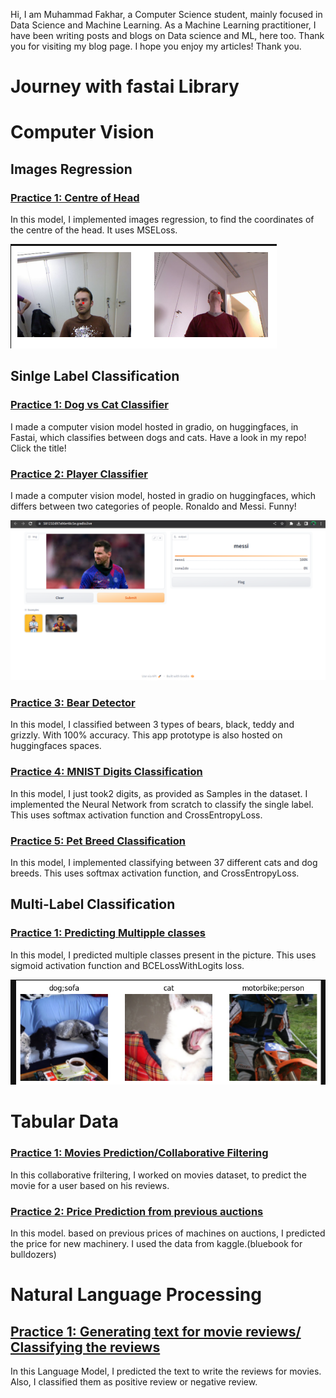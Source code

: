 
Hi, 
I am Muhammad Fakhar, a Computer Science student, mainly focused in Data Science and Machine Learning. 
As a Machine Learning practitioner, I have been writing posts and blogs on Data science and ML, here too. 
Thank you for visiting my blog page. I hope you enjoy my articles!
Thank you.

# Journey with fastai Library

# Computer Vision

## Images Regression

### [Practice 1: Centre of Head](https://github.com/fakhar-iqbal/FastaiImplementations/blob/main/ComputerVision/ImagesRegression.ipynb)
In this model, I implemented images regression, to find the coordinates of the centre of the head. It uses MSELoss. 

![](/images/regression.png)

## Sinlge Label Classification

### [Practice 1: Dog vs Cat Classifier](https://github.com/fakhar-iqbal/FastaiImplementations/tree/main/ComputerVision/Dog_vs_CatApp.ipynb)
I made a computer vision model hosted in gradio, on huggingfaces, in Fastai, which classifies between dogs and cats. Have a look in my repo! Click the title!



### [Practice 2: Player Classifier](https://github.com/fakhar-iqbal/FastaiImplementations/tree/main/ComputerVision/PlayerClassifier.ipynb)
I made a computer vision model, hosted in gradio on huggingfaces, which differs between two categories of people. Ronaldo and Messi. Funny! 

![](/images/messi.png)


### [Practice 3: Bear Detector](https://github.com/fakhar-iqbal/FastaiImplementations/tree/main/ComputerVision/BearClassifierPrototype%20.ipynb)
In this model, I classified between 3 types of bears, black, teddy and grizzly. With 100% accuracy. This app prototype is also hosted on huggingfaces spaces. 




### [Practice 4: MNIST Digits Classification](https://github.com/fakhar-iqbal/FastaiImplementations/blob/main/ComputerVision/DigitClassifierNNfromScratch.ipynb)
In this model, I just took2 digits, as provided as Samples in the dataset. I implemented the Neural Network from scratch to classify the single label. This uses softmax activation function and CrossEntropyLoss. 


### [Practice 5: Pet Breed Classification](https://github.com/fakhar-iqbal/FastaiImplementations/blob/main/ComputerVision/PetBreedsNN.ipynb)
In this model, I implemented classifying between 37 different cats and dog breeds. This uses softmax activation function, and CrossEntropyLoss. 

## Multi-Label Classification

### [Practice 1: Predicting Multipple classes](https://github.com/fakhar-iqbal/FastaiImplementations/blob/main/ComputerVision/MultiLabelClassification.ipynb)
In this model, I predicted multiple classes present in the picture. This uses sigmoid activation function and BCELossWithLogits loss. 

![](/images/multilabel.png)


# Tabular Data

### [Practice 1: Movies Prediction/Collaborative Filtering](https://github.com/fakhar-iqbal/FastaiImplementations/blob/main/Collab_filtering_TabularData/CollaborativeFiltering(onMovies).ipynb)
In this collaborative friltering, I worked on movies dataset, to predict the movie for a user based on his reviews. 

### [Practice 2: Price Prediction from previous auctions](https://github.com/fakhar-iqbal/FastaiImplementations/blob/main/Collab_filtering_TabularData/TabularDataModel.ipynb)
In this model. based on previous prices of machines on auctions, I predicted the price for new machinery. I used the data from kaggle.(bluebook for bulldozers)

# Natural Language Processing

## [Practice 1: Generating text for movie reviews/ Classifying the reviews](https://github.com/fakhar-iqbal/FastaiImplementations/blob/main/NLP/LanguageModel.ipynb)
In this Language Model, I predicted the text to write the reviews for movies. Also, I classified them as positive review or negative review. 
